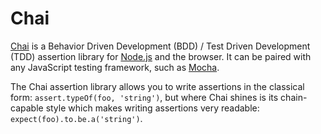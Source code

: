 # Chai

[Chai](http://chaijs.com/) is a Behavior Driven Development (BDD) / Test Driven Development (TDD) assertion library for [Node.js](NODEJS.md) and the browser. It can be paired with any JavaScript testing framework, such as [Mocha](MOCHA.md).

The Chai assertion library allows you to write assertions in the classical form: `assert.typeOf(foo, 'string')`, but where Chai shines is its chain-capable style which makes writing assertions very readable: `expect(foo).to.be.a('string')`.
